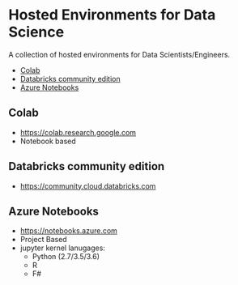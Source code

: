 # Hosted Environments for Data Science
A collection of hosted environments for Data Scientists/Engineers.

- [Colab](#colab)
- [Databricks community edition](#databricks-community-edition)
- [Azure Notebooks](#azure-notebooks)

## Colab
- https://colab.research.google.com
- Notebook based

## Databricks community edition
- https://community.cloud.databricks.com

## Azure Notebooks
- https://notebooks.azure.com
- Project Based
- jupyter kernel lanugages:  
  - Python (2.7/3.5/3.6)
  - R
  - F# 
